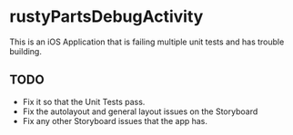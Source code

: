 # rustyPartsDebugActivity
This is an iOS Application that is failing multiple unit tests and has trouble building. 

## TODO 
* Fix it so that the Unit Tests pass.
* Fix the autolayout and general layout issues on the Storyboard
* Fix any other Storyboard issues that the app has. 
